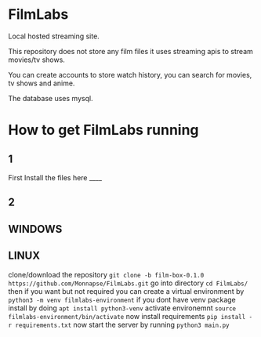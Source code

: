 # FilmLabs
 
Local hosted streaming site.

This repository does not store any film files it uses streaming apis to stream movies/tv shows.

You can create accounts to store watch history, you can search for movies, tv shows and anime.

The database uses mysql.

# How to get FilmLabs running

## 1
First Install the files here ____

## 2
## WINDOWS

## LINUX
clone/download the repository `git clone -b film-box-0.1.0 https://github.com/Monnapse/FilmLabs.git` go into directory `cd FilmLabs/` then if you want but not required you can create a virtual environment by `python3 -m venv filmlabs-environment` if you dont have venv package install by doing `apt install python3-venv` activate environemnt `source filmlabs-environment/bin/activate` now install requirements `pip install -r requirements.txt`
now start the server by running `python3 main.py`